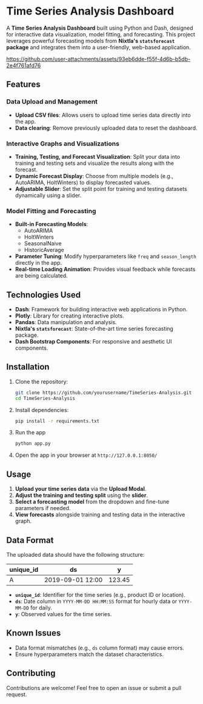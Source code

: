# Time Series Analysis Dashboard

A **Time Series Analysis Dashboard** built using Python and Dash, designed for interactive data visualization, model fitting, and forecasting. This project leverages powerful forecasting models from **Nixtla's `statsforecast` package** and integrates them into a user-friendly, web-based application.

https://github.com/user-attachments/assets/93eb6dde-f55f-4d6b-b5db-2e4f761afd76

## Features

### Data Upload and Management

- **Upload CSV files**: Allows users to upload time series data directly into the app.
- **Data clearing**: Remove previously uploaded data to reset the dashboard.

### Interactive Graphs and Visualizations

- **Training, Testing, and Forecast Visualization**: Split your data into training and testing sets and visualize the results along with the forecast.
- **Dynamic Forecast Display**: Choose from multiple models (e.g., AutoARIMA, HoltWinters) to display forecasted values.
- **Adjustable Slider**: Set the split point for training and testing datasets dynamically using a slider.

### Model Fitting and Forecasting

- **Built-in Forecasting Models**:
  - AutoARIMA
  - HoltWinters
  - SeasonalNaive
  - HistoricAverage
- **Parameter Tuning**: Modify hyperparameters like `freq` and `season_length` directly in the app.
- **Real-time Loading Animation**: Provides visual feedback while forecasts are being calculated.

## Technologies Used

- **Dash**: Framework for building interactive web applications in Python.
- **Plotly**: Library for creating interactive plots.
- **Pandas**: Data manipulation and analysis.
- **Nixtla's `statsforecast`**: State-of-the-art time series forecasting package.
- **Dash Bootstrap Components**: For responsive and aesthetic UI components.

## Installation

1. Clone the repository:
   ```bash
   git clone https://github.com/yourusername/TimeSeries-Analysis.git
   cd TimeSeries-Analysis
   ```
2. Install dependencies:
   ```bash
   pip install -r requirements.txt
   ```
3. Run the app
   ```bash
   python app.py
   ```
4. Open the app in your browser at `http://127.0.0.1:8050/`

## Usage

1. **Upload your time series data** via the **Upload Modal**.
2. **Adjust the training and testing split** using the **slider**.
3. **Select a forecasting model** from the dropdown and fine-tune parameters if needed.
4. **View forecasts** alongside training and testing data in the interactive graph.

## Data Format

The uploaded data should have the following structure:

| **unique_id** | **ds**           | **y**  |
| ------------- | ---------------- | ------ |
| A             | 2019-09-01 12:00 | 123.45 |

- **`unique_id`**: Identifier for the time series (e.g., product ID or location).
- **`ds`**: Date column in `YYYY-MM-DD HH:MM:SS` format for hourly data or `YYYY-MM-DD` for daily.
- **`y`**: Observed values for the time series.

## Known Issues

- Data format mismatches (e.g., `ds` column format) may cause errors.
- Ensure hyperparameters match the dataset characteristics.

## Contributing

Contributions are welcome! Feel free to open an issue or submit a pull request.
